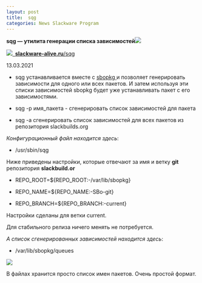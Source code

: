 ```yaml
---
layout: post
title:  sqg
categories: News Slackware Program
---
```


**sqg — утилита генерации списка зависимостей![](/image/sqg/Aspose.Words.c6b9fcd4-53db-4b7e-90c3-ab35bfa0556f.001.png)**


![](/image/sqg/Aspose.Words.c6b9fcd4-53db-4b7e-90c3-ab35bfa0556f.002.png)[` `**slackware-alive.ru**/sqg](https://slackware-alive.ru/sqg/)

13.03.2021

- sqg устанавливается вместе с [sbopkg ](https://slackware-alive.ru/sbopkg/)и позволяет 
генерировать зависимости для одного или всех пакетов. И затем используя эти списки зависимостей sbopkg будет уже устанавливать пакет с его зависимостями.

- sqg -p имя\_пакета - сгенерировать список зависимостей для пакета 

- sqg -a сгенерировать список зависимостей для всех пакетов из репозитория slackbuilds.org

*Конфигурационный файл находится здесь*:

- /usr/sbin/sqg

Ниже приведены настройки, которые отвечают за имя и ветку **git** репозитория **slackbuild.or**

- REPO\_ROOT=${REPO\_ROOT:-/var/lib/sbopkg} 

- REPO\_NAME=${REPO\_NAME:-SBo-git} 

- REPO\_BRANCH=${REPO\_BRANCH:-current}

Настройки сделаны для ветки current.

Для стабильного релиза ничего менять не потребуется.

*А список сгенерированных зависимостей находится здесь*:

- /var/lib/sbopkg/queues

![](/image/sqg/Aspose.Words.c6b9fcd4-53db-4b7e-90c3-ab35bfa0556f.003.png)

В файлах хранится просто список имен пакетов. Очень простой формат.


